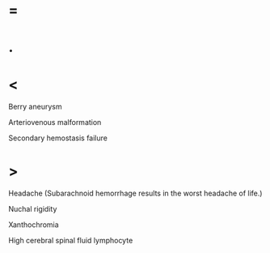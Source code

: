 # =

# .

# <

Berry aneurysm

Arteriovenous malformation

Secondary hemostasis failure

# >

Headache (Subarachnoid hemorrhage results in the worst headache of life.)

Nuchal rigidity

Xanthochromia

High cerebral spinal fluid lymphocyte

